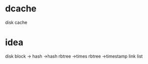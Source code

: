 # dcache
disk cache 

# idea
disk block -> hash ->hash rbtree ->times rbtree ->timestamp link list

